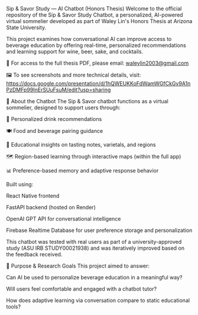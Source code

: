 Sip & Savor Study — AI Chatbot (Honors Thesis)
Welcome to the official repository of the Sip & Savor Study Chatbot, a personalized, AI-powered virtual sommelier developed as part of Waley Lin's Honors Thesis at Arizona State University.

This project examines how conversational AI can improve access to beverage education by offering real-time, personalized recommendations and learning support for wine, beer, sake, and cocktails.

📄 For access to the full thesis PDF, please email:
waleylin2003@gmail.com

🖼️ To see screenshots and more technical details, visit: https://docs.google.com/presentation/d/1hQWEUKKoFdWamWGfCkGv9A1nPzDMFp99InErSUuFsuM/edit?usp=sharing 

🤖 About the Chatbot
The Sip & Savor chatbot functions as a virtual sommelier, designed to support users through:

🍷 Personalized drink recommendations

🍽️ Food and beverage pairing guidance

🧠 Educational insights on tasting notes, varietals, and regions

🗺️ Region-based learning through interactive maps (within the full app)

📊 Preference-based memory and adaptive response behavior

Built using:

React Native frontend

FastAPI backend (hosted on Render)

OpenAI GPT API for conversational intelligence

Firebase Realtime Database for user preference storage and personalization

This chatbot was tested with real users as part of a university-approved study (ASU IRB STUDY00021938) and was iteratively improved based on the feedback received.

🧪 Purpose & Research Goals
This project aimed to answer:

Can AI be used to personalize beverage education in a meaningful way?

Will users feel comfortable and engaged with a chatbot tutor?

How does adaptive learning via conversation compare to static educational tools?

